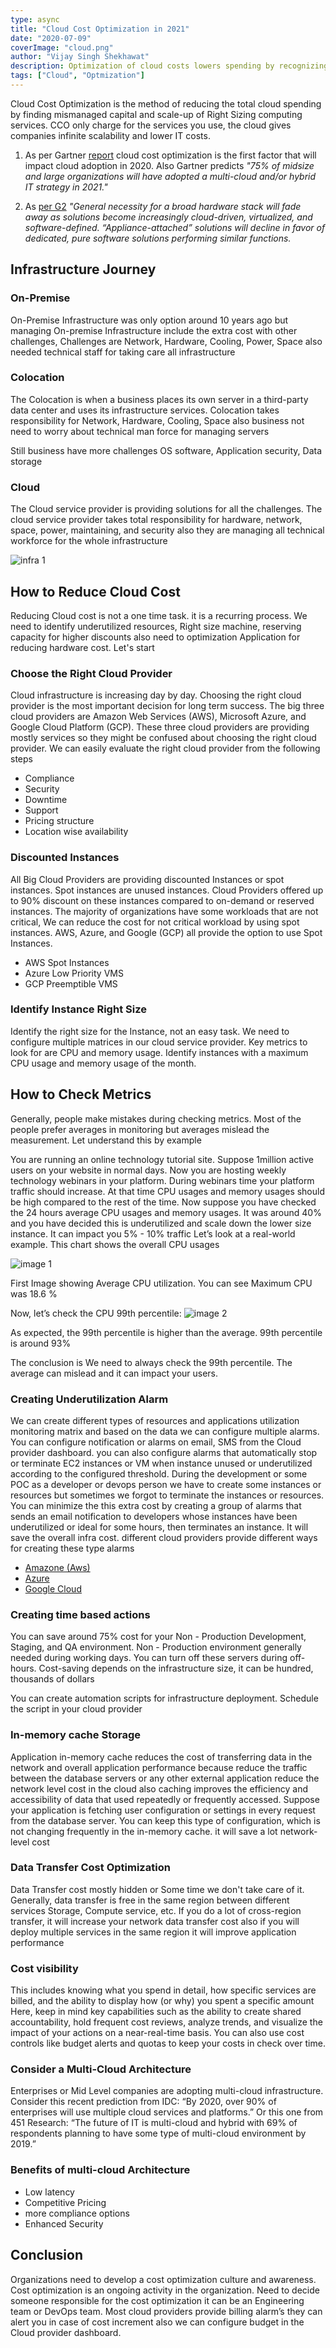 ```yaml
---
type: async
title: "Cloud Cost Optimization in 2021"
date: "2020-07-09"
coverImage: "cloud.png"
author: "Vijay Singh Shekhawat"
description: Optimization of cloud costs lowers spending by recognizing mismanaged capital, reserving higher discount space, and proper sizing.
tags: ["Cloud", "Optmization"]
---
```


Cloud Cost Optimization is the method of reducing the total cloud spending by finding mismanaged capital and scale-up of Right Sizing computing services. CCO only charge for the services you use, the cloud gives companies infinite scalability and lower IT costs.

1. As per Gartner [report](https://www.gartner.com/smarterwithgartner/4-trends-impacting-cloud-adoption-in-2020/) cloud cost optimization is the first factor that will impact cloud adoption in 2020. Also Gartner predicts _"75% of midsize and large organizations will have adopted a multi-cloud and/or hybrid IT strategy in 2021."_

2. As [per G2](https://research.g2.com/insights/2020-trends/it-cloud-computing-trends-2020) _"General necessity for a broad hardware stack will fade away as solutions become increasingly cloud-driven, virtualized, and software-defined. “Appliance-attached” solutions will decline in favor of dedicated, pure software solutions performing similar functions._

## Infrastructure Journey

### On-Premise

On-Premise Infrastructure was only option around 10 years ago but managing On-premise Infrastructure include the extra cost with other challenges, Challenges are Network, Hardware, Cooling, Power, Space also needed technical staff for taking care all infrastructure

### Colocation

The Colocation is when a business places its own server in a third-party data center and uses its infrastructure services. Colocation takes responsibility for Network, Hardware, Cooling, Space also business not need to worry about technical man force for managing servers

Still business have more challenges OS software, Application security, Data storage

### Cloud

The Cloud service provider is providing solutions for all the challenges. The cloud service provider takes total responsibility for hardware, network, space, power, maintaining, and security also they are managing all technical workforce for the whole infrastructure

![infra 1](infra1.png)

## How to Reduce Cloud Cost

Reducing Cloud cost is not a one time task. it is a recurring process. We need to identify underutilized resources, Right size machine, reserving capacity for higher discounts also need to optimization Application for reducing hardware cost. Let's start

### Choose the Right Cloud Provider

Cloud infrastructure is increasing day by day. Choosing the right cloud provider is the most important decision for long term success. The big three cloud providers are Amazon Web Services (AWS), Microsoft Azure, and Google Cloud Platform (GCP). These three cloud providers are providing mostly services so they might be confused about choosing the right cloud provider. We can easily evaluate the right cloud provider from the following steps

- Compliance
- Security
- Downtime
- Support
- Pricing structure
- Location wise availability

### Discounted Instances

All Big Cloud Providers are providing discounted Instances or spot instances. Spot instances are unused instances. Cloud Providers offered up to 90% discount on these instances compared to on-demand or reserved instances. The majority of organizations have some workloads that are not critical, We can reduce the cost for not critical workload by using spot instances. AWS, Azure, and Google (GCP) all provide the option to use Spot Instances.

- AWS Spot Instances
- Azure Low Priority VMS
- GCP Preemptible VMS

### Identify Instance Right Size

Identify the right size for the Instance, not an easy task. We need to configure multiple matrices in our cloud service provider. Key metrics to look for are CPU and memory usage. Identify instances with a maximum CPU usage and memory usage of the month.

## How to Check Metrics

Generally, people make mistakes during checking metrics. Most of the people prefer averages in monitoring but averages mislead the measurement. Let understand this by example

You are running an online technology tutorial site. Suppose 1million active users on your website in normal days. Now you are hosting weekly technology webinars in your platform. During webinars time your platform traffic should increase. At that time CPU usages and memory usages should be high compared to the rest of the time. Now suppose you have checked the 24 hours average CPU usages and memory usages. It was around 40% and you have decided this is underutilized and scale down the lower size instance. It can impact you 5% - 10% traffic Let’s look at a real-world example. This chart shows the overall CPU usages

![image 1](image1.png)

First Image showing Average CPU utilization. You can see Maximum CPU was 18.6 %

Now, let’s check the CPU 99th percentile:
![image 2](image2.png)

As expected, the 99th percentile is higher than the average. 99th percentile is around 93%

The conclusion is We need to always check the 99th percentile. The average can mislead and it can impact your users.

### Creating Underutilization Alarm

We can create different types of resources and applications utilization monitoring matrix and based on the data we can configure multiple alarms. You can configure notification or alarms on email, SMS from the Cloud provider dashboard. you can also configure alarms that automatically stop or terminate EC2 instances or VM when instance unused or underutilized according to the configured threshold. During the development or some POC as a developer or devops person we have to create some instances or resources but sometimes we forgot to terminate the instances or resources. You can minimize the this extra cost by creating a group of alarms that sends an email notification to developers whose instances have been underutilized or ideal for some hours, then terminates an instance. It will save the overall infra cost. different cloud providers provide different ways for creating these type alarms

- [Amazone (Aws)](https://aws.amazon.com/cloudwatch/features/)
- [Azure](https://azure.microsoft.com/en-in/blog/announcing-azure-advisor-azure-monitor-and-resource-health/)
- [Google Cloud](https://cloud.google.com/compute/docs/instances/viewing-and-applying-idle-vm-recommendations)

### Creating time based actions

You can save around 75% cost for your Non - Production Development, Staging, and QA environment. Non - Production environment generally needed during working days. You can turn off these servers during off-hours. Cost-saving depends on the infrastructure size, it can be hundred, thousands of dollars

You can create automation scripts for infrastructure deployment. Schedule the script in your cloud provider

### In-memory cache Storage

Application in-memory cache reduces the cost of transferring data in the network and overall application performance because reduce the traffic between the database servers or any other external application reduce the network level cost in the cloud also caching improves the efficiency and accessibility of data that used repeatedly or frequently accessed. Suppose your application is fetching user configuration or settings in every request from the database server. You can keep this type of configuration, which is not changing frequently in the in-memory cache. it will save a lot network-level cost

### Data Transfer Cost Optimization

Data Transfer cost mostly hidden or Some time we don't take care of it. Generally, data transfer is free in the same region between different services Storage, Compute service, etc.
If you do a lot of cross-region transfer, it will increase your network data transfer cost also if you will deploy multiple services in the same region it will improve application performance

### Cost visibility

This includes knowing what you spend in detail, how specific services are billed, and the ability to display how (or why) you spent a specific amount Here, keep in mind key capabilities such as the ability to create shared accountability, hold frequent cost reviews, analyze trends, and visualize the impact of your actions on a near-real-time basis. You can also use cost controls like budget alerts and quotas to keep your costs in check over time.

### Consider a Multi-Cloud Architecture

Enterprises or Mid Level companies are adopting multi-cloud infrastructure. Consider this recent prediction from IDC: “By 2020, over 90% of enterprises will use multiple cloud services and platforms.” Or this one from 451 Research: “The future of IT is multi-cloud and hybrid with 69% of respondents planning to have some type of multi-cloud environment by 2019.”

### Benefits of multi-cloud Architecture

- Low latency
- Competitive Pricing
- more compliance options
- Enhanced Security

## Conclusion

Organizations need to develop a cost optimization culture and awareness. Cost optimization is an ongoing activity in the organization. Need to decide someone responsible for the cost optimization it can be an Engineering team or DevOps team. Most cloud providers provide billing alarm’s they can alert you in case of cost increment also we can configure budget in the Cloud provider dashboard.
